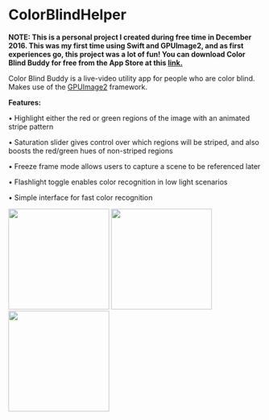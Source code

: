 # ColorBlindHelper
**NOTE: This is a personal project I created during free time in December 2016. This was my first time using Swift and GPUImage2, and as first experiences go, this project was a lot of fun! You can download Color Blind Buddy for free from the App Store at this [link.](https://itunes.apple.com/WebObjects/MZStore.woa/wa/viewSoftware?id=1190798700&mt=8)**

Color Blind Buddy is a live-video utility app for people who are color blind. Makes use of the [GPUImage2](https://github.com/BradLarson/GPUImage2) framework.

**Features:**

• Highlight either the red or green regions of the image with an animated stripe pattern

• Saturation slider gives control over which regions will be striped, and also boosts the red/green hues of non-striped regions

• Freeze frame mode allows users to capture a scene to be referenced later

• Flashlight toggle enables color recognition in low light scenarios

• Simple interface for fast color recognition

<img src="/Images/cbb7.png" width="200" /> <img src="/Images/cbb8.png" width="200" /> <img src="/Images/cbb9.png" width="200" />

